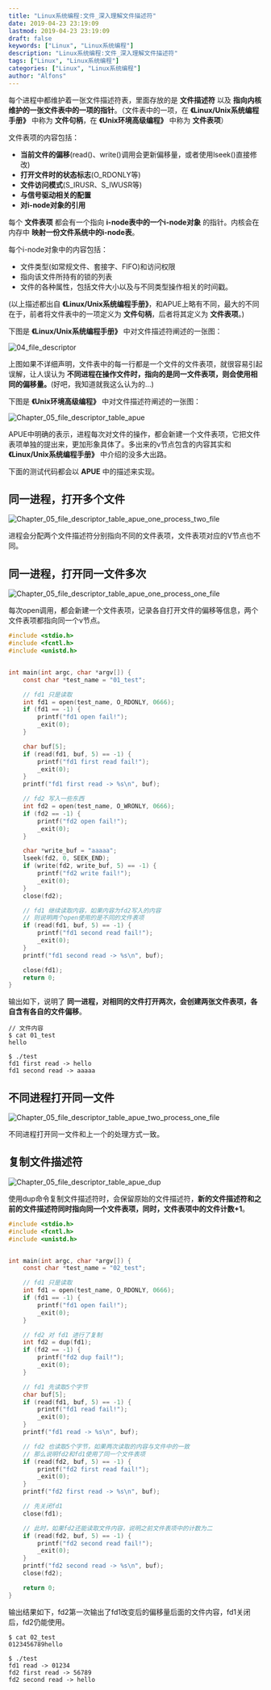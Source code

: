 ```yaml
---
title: "Linux系统编程:文件_深入理解文件描述符"
date: 2019-04-23 23:19:09
lastmod: 2019-04-23 23:19:09
draft: false
keywords: ["Linux", "Linux系统编程"]
description: "Linux系统编程:文件_深入理解文件描述符"
tags: ["Linux", "Linux系统编程"]
categories: ["Linux", "Linux系统编程"]
author: "Alfons"
---
```


每个进程中都维护着一张文件描述符表，里面存放的是 **文件描述符** 以及 **指向内核维护的一张文件表中的一项的指针**。（文件表中的一项，在 **《Linux/Unix系统编程手册》** 中称为 **文件句柄**，在 **《Unix环境高级编程》** 中称为 **文件表项**）

<!--more-->

文件表项的内容包括：

- **当前文件的偏移**(read()、write()调用会更新偏移量，或者使用lseek()直接修改)
- **打开文件时的状态标志**(O_RDONLY等)
- **文件访问模式**(S_IRUSR、S_IWUSR等)
- **与信号驱动相关的配置**
- **对i-node对象的引用**

每个 **文件表项** 都会有一个指向 **i-node表中的一个i-node对象** 的指针。内核会在内存中 **映射一份文件系统中的i-node表**。

每个i-node对象中的内容包括：

- 文件类型(如常规文件、套接字、FIFO)和访问权限
- 指向该文件所持有的锁的列表
- 文件的各种属性，包括文件大小以及与不同类型操作相关的时间戳。

(以上描述都出自 **《Linux/Unix系统编程手册》**，和APUE上略有不同，最大的不同在于，前者将文件表中的一项定义为 **文件句柄**，后者将其定义为 **文件表项**。)

下图是 **《Linux/Unix系统编程手册》** 中对文件描述符阐述的一张图：

![04_file_descriptor](/images/Linux/Chapter04/04_file_descriptor.png)

上图如果不详细声明，文件表中的每一行都是一个文件的文件表项，就很容易引起误解，让人误认为 **不同进程在操作文件时，指向的是同一文件表项，则会使用相同的偏移量。**(好吧，我知道就我这么认为的...)

下图是 **《Unix环境高级编程》** 中对文件描述符阐述的一张图：

![Chapter_05_file_descriptor_table_apue](/images/Linux/Chapter05/Chapter_05_file_descriptor_table_apue.png)

APUE中明确的表示，进程每次对文件的操作，都会新建一个文件表项，它把文件表项单独的提出来，更加形象具体了。多出来的v节点包含的内容其实和 **《Linux/Unix系统编程手册》** 中介绍的没多大出路。

下面的测试代码都会以 **APUE** 中的描述来实现。

## 同一进程，打开多个文件

![Chapter_05_file_descriptor_table_apue_one_process_two_file](/images/Linux/Chapter05/Chapter_05_file_descriptor_table_apue_one_process_two_file.png)

进程会分配两个文件描述符分别指向不同的文件表项，文件表项对应的V节点也不同。

## 同一进程，打开同一文件多次

![Chapter_05_file_descriptor_table_apue_one_process_one_file](/images/Linux/Chapter05/Chapter_05_file_descriptor_table_apue_one_process_one_file.png)

每次open调用，都会新建一个文件表项，记录各自打开文件的偏移等信息，两个文件表项都指向同一个v节点。

```c
#include <stdio.h>
#include <fcntl.h>
#include <unistd.h>


int main(int argc, char *argv[]) {
    const char *test_name = "01_test";

    // fd1 只是读取
    int fd1 = open(test_name, O_RDONLY, 0666);
    if (fd1 == -1) {
        printf("fd1 open fail!");
        _exit(0);
    }

    char buf[5];
    if (read(fd1, buf, 5) == -1) {
        printf("fd1 first read fail!");
        _exit(0);
    }
    printf("fd1 first read -> %s\n", buf);

    // fd2 写入一些东西
    int fd2 = open(test_name, O_WRONLY, 0666);
    if (fd2 == -1) {
        printf("fd2 open fail!");
        _exit(0);
    }

    char *write_buf = "aaaaa";
    lseek(fd2, 0, SEEK_END);
    if (write(fd2, write_buf, 5) == -1) {
        printf("fd2 write fail!");
        _exit(0);
    }
    close(fd2);

    // fd1 继续读取内容，如果内容为fd2写入的内容
    // 则说明两个open使用的是不同的文件表项
    if (read(fd1, buf, 5) == -1) {
        printf("fd1 second read fail!");
        _exit(0);
    }
    printf("fd1 second read -> %s\n", buf);

    close(fd1);
    return 0;
}
```

输出如下，说明了 **同一进程，对相同的文件打开两次，会创建两张文件表项，各自含有各自的文件偏移**。

```shell
// 文件内容
$ cat 01_test
hello

$ ./test
fd1 first read -> hello
fd1 second read -> aaaaa
```

## 不同进程打开同一文件

![Chapter_05_file_descriptor_table_apue_two_process_one_file](/images/Linux/Chapter05/Chapter_05_file_descriptor_table_apue_two_process_one_file.png)

不同进程打开同一文件和上一个的处理方式一致。

## 复制文件描述符

![Chapter_05_file_descriptor_table_apue_dup](/images/Linux/Chapter05/Chapter_05_file_descriptor_table_apue_dup.png)

使用dup命令复制文件描述符时，会保留原始的文件描述符，**新的文件描述符和之前的文件描述符同时指向同一个文件表项，同时，文件表项中的文件计数+1**。

```c
#include <stdio.h>
#include <fcntl.h>
#include <unistd.h>


int main(int argc, char *argv[]) {
    const char *test_name = "02_test";

    // fd1 只是读取
    int fd1 = open(test_name, O_RDONLY, 0666);
    if (fd1 == -1) {
        printf("fd1 open fail!");
        _exit(0);
    }

    // fd2 对 fd1 进行了复制
    int fd2 = dup(fd1);
    if (fd2 == -1) {
        printf("fd2 dup fail!");
        _exit(0);
    }

    // fd1 先读取5个字节
    char buf[5];
    if (read(fd1, buf, 5) == -1) {
        printf("fd1 read fail!");
        _exit(0);
    }
    printf("fd1 read -> %s\n", buf);

    // fd2 也读取5个字节，如果两次读取的内容与文件中的一致
    // 那么说明fd2和fd1使用了同一个文件表项
    if (read(fd2, buf, 5) == -1) {
        printf("fd2 first read fail!");
        _exit(0);
    }
    printf("fd2 first read -> %s\n", buf);

    // 先关闭fd1
    close(fd1);

    // 此时，如果fd2还能读取文件内容，说明之前文件表项中的计数为二
    if (read(fd2, buf, 5) == -1) {
        printf("fd2 second read fail!");
        _exit(0);
    }
    printf("fd2 second read -> %s\n", buf);
    close(fd2);

    return 0;
}
```

输出结果如下，fd2第一次输出了fd1改变后的偏移量后面的文件内容，fd1关闭后，fd2仍能使用。

```shell
$ cat 02_test
0123456789hello

$ ./test
fd1 read -> 01234
fd2 first read -> 56789
fd2 second read -> hello
```